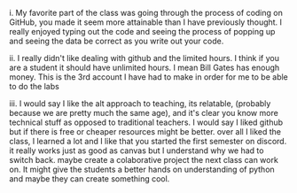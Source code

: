 i. My favorite part of the class was going through the process of coding on GitHub, you made it seem more attainable than I have previously thought. I really enjoyed typing out the code and seeing the process of popping up and seeing the data be correct as you write out your code.

ii. I really didn't like dealing with github and the limited hours. I think if you are a student it should have unlimited hours. I mean Bill Gates has enough money. This is the 3rd account I have had to make in order for me to be able to do the labs 

iii. I would say I like the alt approach to teaching, its relatable, (probably because we are pretty much the same age), and it's clear you know more technical stuff as opposed to traditional teachers. I would say I liked github but if there is free or cheaper resources might be better. over all I liked the class, I learned a lot and I like that you started the first semester on discord. it really works just as good as canvas but I understand why we had to switch back. maybe create a colaborative project the next class can work on. It might give the students a better hands on understanding of python and maybe they can create something cool.